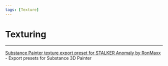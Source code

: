 ```yaml
---
tags: [Texture]
---
```


# Texturing

___

[Substance Painter texture export preset for STALKER Anomaly by RonMaxx](https://github.com/RonMaxx/subpaintanomaly-export-presets) - Export presets for Substance 3D Painter
